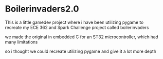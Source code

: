 # Boilerinvaders2.0

This is a little gamedev project where i have been utilizing pygame to recreate my ECE 362 and Spark Challenge project called boilerinvaders

we made the original in embedded C for an ST32 microcontroller, which had many limitations

so i thought we could recreate utilizing pygame and give it a lot more depth

